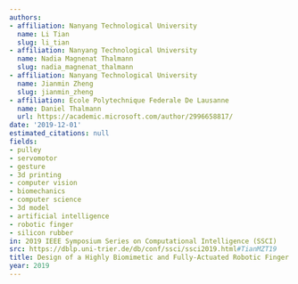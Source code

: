 ```yaml
---
authors:
- affiliation: Nanyang Technological University
  name: Li Tian
  slug: li_tian
- affiliation: Nanyang Technological University
  name: Nadia Magnenat Thalmann
  slug: nadia_magnenat_thalmann
- affiliation: Nanyang Technological University
  name: Jianmin Zheng
  slug: jianmin_zheng
- affiliation: Ecole Polytechnique Federale De Lausanne
  name: Daniel Thalmann
  url: https://academic.microsoft.com/author/2996658817/
date: '2019-12-01'
estimated_citations: null
fields:
- pulley
- servomotor
- gesture
- 3d printing
- computer vision
- biomechanics
- computer science
- 3d model
- artificial intelligence
- robotic finger
- silicon rubber
in: 2019 IEEE Symposium Series on Computational Intelligence (SSCI)
src: https://dblp.uni-trier.de/db/conf/ssci/ssci2019.html#TianMZT19
title: Design of a Highly Biomimetic and Fully-Actuated Robotic Finger
year: 2019
---
```

